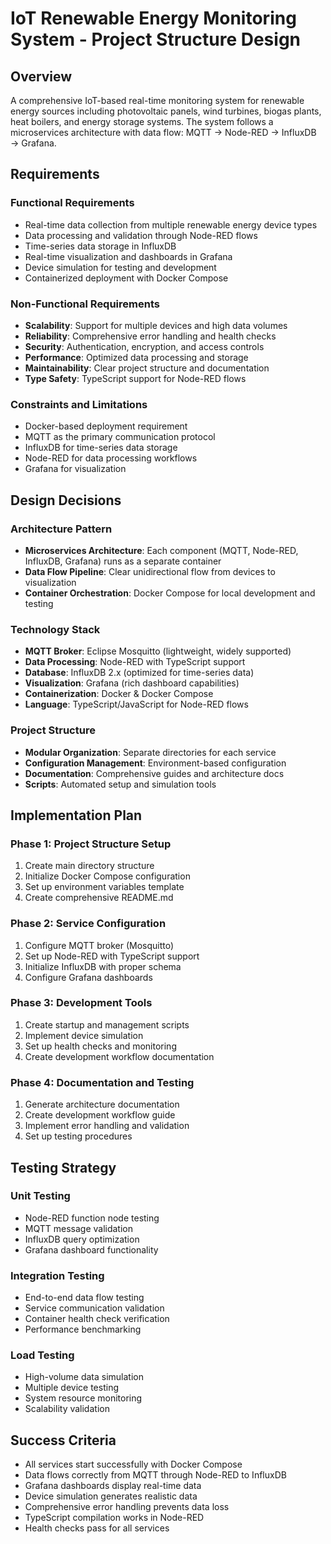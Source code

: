 # IoT Renewable Energy Monitoring System - Project Structure Design

## Overview
A comprehensive IoT-based real-time monitoring system for renewable energy sources including photovoltaic panels, wind turbines, biogas plants, heat boilers, and energy storage systems. The system follows a microservices architecture with data flow: MQTT → Node-RED → InfluxDB → Grafana.

## Requirements

### Functional Requirements
- Real-time data collection from multiple renewable energy device types
- Data processing and validation through Node-RED flows
- Time-series data storage in InfluxDB
- Real-time visualization and dashboards in Grafana
- Device simulation for testing and development
- Containerized deployment with Docker Compose

### Non-Functional Requirements
- **Scalability**: Support for multiple devices and high data volumes
- **Reliability**: Comprehensive error handling and health checks
- **Security**: Authentication, encryption, and access controls
- **Performance**: Optimized data processing and storage
- **Maintainability**: Clear project structure and documentation
- **Type Safety**: TypeScript support for Node-RED flows

### Constraints and Limitations
- Docker-based deployment requirement
- MQTT as the primary communication protocol
- InfluxDB for time-series data storage
- Node-RED for data processing workflows
- Grafana for visualization

## Design Decisions

### Architecture Pattern
- **Microservices Architecture**: Each component (MQTT, Node-RED, InfluxDB, Grafana) runs as a separate container
- **Data Flow Pipeline**: Clear unidirectional flow from devices to visualization
- **Container Orchestration**: Docker Compose for local development and testing

### Technology Stack
- **MQTT Broker**: Eclipse Mosquitto (lightweight, widely supported)
- **Data Processing**: Node-RED with TypeScript support
- **Database**: InfluxDB 2.x (optimized for time-series data)
- **Visualization**: Grafana (rich dashboard capabilities)
- **Containerization**: Docker & Docker Compose
- **Language**: TypeScript/JavaScript for Node-RED flows

### Project Structure
- **Modular Organization**: Separate directories for each service
- **Configuration Management**: Environment-based configuration
- **Documentation**: Comprehensive guides and architecture docs
- **Scripts**: Automated setup and simulation tools

## Implementation Plan

### Phase 1: Project Structure Setup
1. Create main directory structure
2. Initialize Docker Compose configuration
3. Set up environment variables template
4. Create comprehensive README.md

### Phase 2: Service Configuration
1. Configure MQTT broker (Mosquitto)
2. Set up Node-RED with TypeScript support
3. Initialize InfluxDB with proper schema
4. Configure Grafana dashboards

### Phase 3: Development Tools
1. Create startup and management scripts
2. Implement device simulation
3. Set up health checks and monitoring
4. Create development workflow documentation

### Phase 4: Documentation and Testing
1. Generate architecture documentation
2. Create development workflow guide
3. Implement error handling and validation
4. Set up testing procedures

## Testing Strategy

### Unit Testing
- Node-RED function node testing
- MQTT message validation
- InfluxDB query optimization
- Grafana dashboard functionality

### Integration Testing
- End-to-end data flow testing
- Service communication validation
- Container health check verification
- Performance benchmarking

### Load Testing
- High-volume data simulation
- Multiple device testing
- System resource monitoring
- Scalability validation

## Success Criteria
- All services start successfully with Docker Compose
- Data flows correctly from MQTT through Node-RED to InfluxDB
- Grafana dashboards display real-time data
- Device simulation generates realistic data
- Comprehensive error handling prevents data loss
- TypeScript compilation works in Node-RED
- Health checks pass for all services 